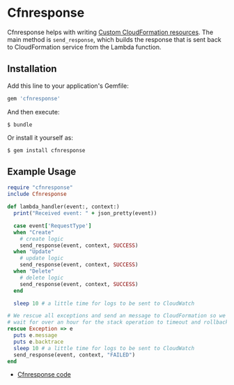 # Cfnresponse

Cfnresponse helps with writing [Custom CloudFormation resources](https://docs.aws.amazon.com/AWSCloudFormation/latest/UserGuide/template-custom-resources.html). The main method is `send_response`, which builds the response that is sent back to CloudFormation service from the Lambda function.

## Installation

Add this line to your application's Gemfile:

```ruby
gem 'cfnresponse'
```

And then execute:

    $ bundle

Or install it yourself as:

    $ gem install cfnresponse

## Example Usage

```ruby
require "cfnresponse"
include Cfnresponse

def lambda_handler(event:, context:)
  print("Received event: " + json_pretty(event))

  case event['RequestType']
  when "Create"
    # create logic
    send_response(event, context, SUCCESS)
  when "Update"
    # update logic
    send_response(event, context, SUCCESS)
  when "Delete"
    # delete logic
    send_response(event, context, SUCCESS)
  end

  sleep 10 # a little time for logs to be sent to CloudWatch

# We rescue all exceptions and send an message to CloudFormation so we dont have to
# wait for over an hour for the stack operation to timeout and rollback.
rescue Exception => e
  puts e.message
  puts e.backtrace
  sleep 10 # a little time for logs to be sent to CloudWatch
  send_response(event, context, "FAILED")
end
```

* [Cfnresponse code](lib/cfnresponse.rb)